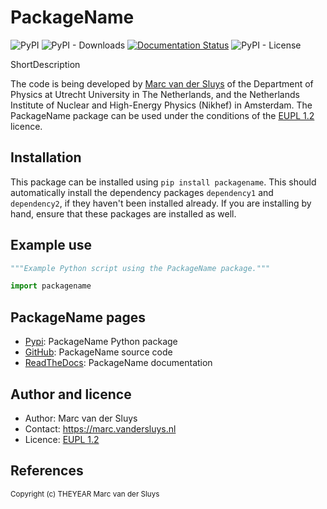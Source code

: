 # PackageName #

![PyPI](https://img.shields.io/pypi/v/packagename?color=%230A0) ![PyPI -
Downloads](https://img.shields.io/pypi/dm/packagename) [![Documentation
Status](https://readthedocs.org/projects/packagename/badge/?version=latest)](https://packagename.readthedocs.io/en/latest/?badge=latest)
![PyPI - License](https://img.shields.io/pypi/l/packagename?color=%230A0)

ShortDescription

The code is being developed by [Marc van der Sluys](https://marc.vandersluys.nl) of the Department of Physics
at Utrecht University in The Netherlands, and the Netherlands Institute of Nuclear and High-Energy Physics
(Nikhef) in Amsterdam.  The PackageName package can be used under the conditions of the [EUPL
1.2](https://www.eupl.eu/1.2/en/) licence.


## Installation ##

This package can be installed using `pip install packagename`.  This should automatically install the
dependency packages `dependency1` and `dependency2`, if they haven't been installed already.  If you are
installing by hand, ensure that these packages are installed as well.


## Example use ##

```python
"""Example Python script using the PackageName package."""

import packagename

```

## PackageName pages ##

* [Pypi](https://pypi.org/project/packagename/): PackageName Python package
* [GitHub](https://github.com/MarcvdSluys/PackageName/): PackageName source code
* [ReadTheDocs](https://packagename.readthedocs.io/): PackageName documentation


## Author and licence ##

* Author: Marc van der Sluys
* Contact: https://marc.vandersluys.nl
* Licence: [EUPL 1.2](https://www.eupl.eu/1.2/en/)


## References ##


<sub>Copyright (c) THEYEAR Marc van der Sluys</sub>
